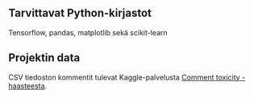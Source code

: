 ## Tarvittavat Python-kirjastot

Tensorflow, pandas, matplotlib sekä scikit-learn

## Projektin data

CSV tiedoston kommentit tulevat Kaggle-palvelusta [Comment toxicity -haasteesta](https://www.kaggle.com/competitions/jigsaw-toxic-comment-classification-challenge/overview).